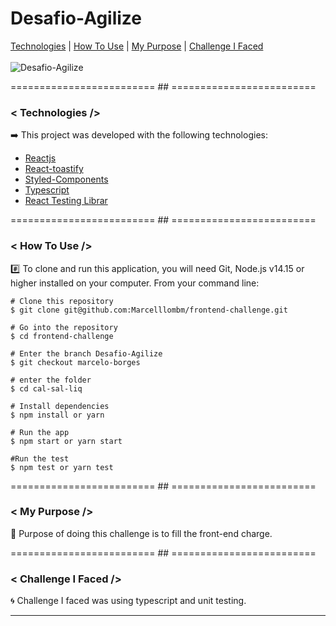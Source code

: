 # Desafio-Agilize

[Technologies](#Technologies-Desafio-Agilize)  |  [How To Use](#how-to-use-Desafio-Agilize)  |  [My Purpose](#my-purpose-Desafio-Agilize) | [Challenge I Faced ](#challenge-i-faced-Desafio-Agilize)
</br></br>
<img src='/src/assets/desafio.png' alt='Desafio-Agilize'>

========================= ## =========================
<a id="Technologies-Desafio-Agilize"></a>

### < Technologies />

:arrow_right:  This project was developed with the following technologies:

- [Reactjs](https://reactjs.org/)
- [React-toastify](https://npm.io/package/react-toastify)
- [Styled-Components](https://styled-components.com/)
- [Typescript](https://www.typescriptlang.org/)
- [React Testing Librar](https://github.com/testing-library/react-testing-library)

========================= ## =========================
<a id="how-to-use-Desafio-Agilize"></a>

### < How To Use />
:hash: To clone and run this application, you will need Git, Node.js v14.15 or higher installed on your computer. From your command line:

```
# Clone this repository
$ git clone git@github.com:Marcelllombm/frontend-challenge.git

# Go into the repository
$ cd frontend-challenge

# Enter the branch Desafio-Agilize
$ git checkout marcelo-borges

# enter the folder
$ cd cal-sal-liq

# Install dependencies
$ npm install or yarn

# Run the app
$ npm start or yarn start

#Run the test
$ npm test or yarn test
```
========================= ## =========================
<a id="my-purpose-Desafio-Agilize"></a>

### < My Purpose />

:dart: Purpose of doing this challenge is to fill the front-end charge.

========================= ## =========================
<a id="challenge-i-faced-Desafio-Agilize"></a>

### < Challenge I Faced />
:cyclone: Challenge I faced was using typescript and unit testing.
<hr>